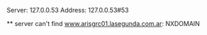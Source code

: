 Server:		127.0.0.53
Address:	127.0.0.53#53

** server can't find www.arisgrc01.lasegunda.com.ar: NXDOMAIN

